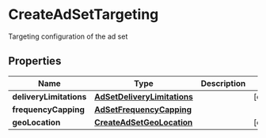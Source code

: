 

# CreateAdSetTargeting

Targeting configuration of the ad set

## Properties

| Name | Type | Description | Notes |
|------------ | ------------- | ------------- | -------------|
|**deliveryLimitations** | [**AdSetDeliveryLimitations**](AdSetDeliveryLimitations.md) |  |  [optional] |
|**frequencyCapping** | [**AdSetFrequencyCapping**](AdSetFrequencyCapping.md) |  |  |
|**geoLocation** | [**CreateAdSetGeoLocation**](CreateAdSetGeoLocation.md) |  |  [optional] |



